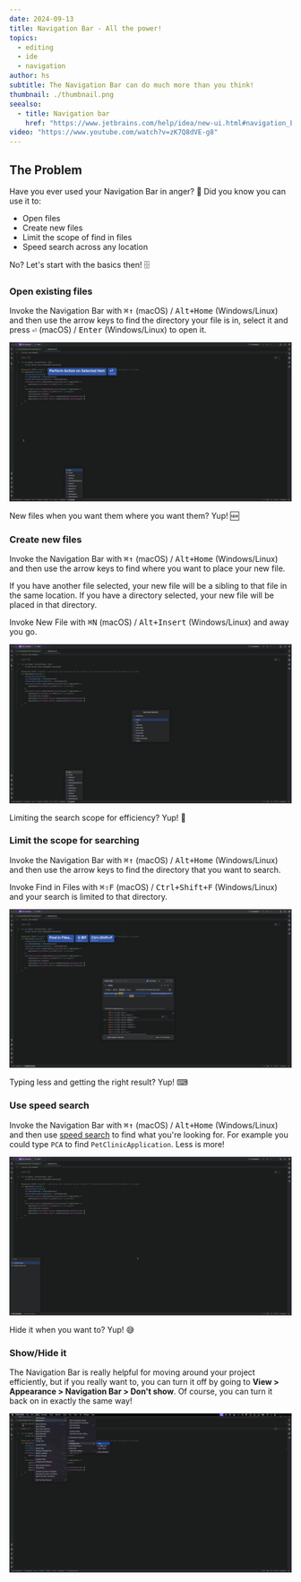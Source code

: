```yaml
---
date: 2024-09-13
title: Navigation Bar - All the power!
topics:
  - editing
  - ide
  - navigation
author: hs
subtitle: The Navigation Bar can do much more than you think!
thumbnail: ./thumbnail.png
seealso:
  - title: Navigation bar
    href: "https://www.jetbrains.com/help/idea/new-ui.html#navigation_bar"
video: "https://www.youtube.com/watch?v=zK7Q8dVE-g8"
---
```


## The Problem

Have you ever used your Navigation Bar in anger? 🫨 Did you know you can use it to:

- Open files
- Create new files
- Limit the scope of find in files
- Speed search across any location

No? Let's start with the basics then! 🗄️

### Open existing files

Invoke the Navigation Bar with <kbd>⌘↑</kbd> (macOS) / <kbd>Alt+Home</kbd> (Windows/Linux) and then use the arrow keys to find the directory your file is in, select it and press <kbd>⏎</kbd> (macOS) / <kbd>Enter</kbd> (Windows/Linux) to open it.

![Open Existing File from Navigation Bar](open-existing-file.png)

New files when you want them where you want them? Yup! 🆕

### Create new files

Invoke the Navigation Bar with <kbd>⌘↑</kbd> (macOS) / <kbd>Alt+Home</kbd> (Windows/Linux) and then use the arrow keys to find where you want to place your new file.

If you have another file selected, your new file will be a sibling to that file in the same location. If you have a directory selected, your new file will be placed in that directory.

Invoke New File with <kbd>⌘N</kbd> (macOS) / <kbd>Alt+Insert</kbd> (Windows/Linux) and away you go.

![New File from Navigation Bar](new-file.png)

Limiting the search scope for efficiency? Yup! 🔎

### Limit the scope for searching

Invoke the Navigation Bar with <kbd>⌘↑</kbd> (macOS) / <kbd>Alt+Home</kbd> (Windows/Linux) and then use the arrow keys to find the directory that you want to search.

Invoke Find in Files with <kbd>⌘⇧F</kbd> (macOS) / <kbd>Ctrl+Shift+F</kbd> (Windows/Linux) and your search is limited to that directory.

![Find in Files from Navigation Bar](find-in-files.png)

Typing less and getting the right result? Yup! ⌨ ️

### Use speed search

Invoke the Navigation Bar with <kbd>⌘↑</kbd> (macOS) / <kbd>Alt+Home</kbd> (Windows/Linux) and then use [speed search](https://www.jetbrains.com/help/idea/speed-search-in-the-tool-windows.html) to find what you're looking for. For example you could type `PCA` to find `PetClinicApplication`. Less is more!

![Speed Search From Navigation Bar](speed-search.png)

Hide it when you want to? Yup! 😅

### Show/Hide it

The Navigation Bar is really helpful for moving around your project efficiently, but if you really want to, you can turn it off by going to **View > Appearance > Navigation Bar > Don't show**. Of course, you can turn it back on in exactly the same way!

![Show Hide with Navigation Bar](show-hide.png)
